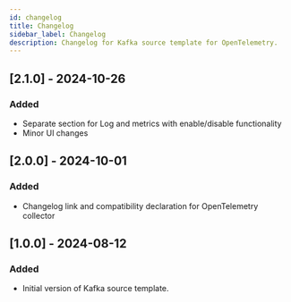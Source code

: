 ```yaml
---
id: changelog
title: Changelog
sidebar_label: Changelog
description: Changelog for Kafka source template for OpenTelemetry.
---
```


## [2.1.0] - 2024-10-26

### Added
- Separate section for Log and metrics with enable/disable functionality
- Minor UI changes

## [2.0.0] - 2024-10-01

### Added
- Changelog link and compatibility declaration for OpenTelemetry collector

## [1.0.0] - 2024-08-12

### Added
- Initial version of Kafka source template.
